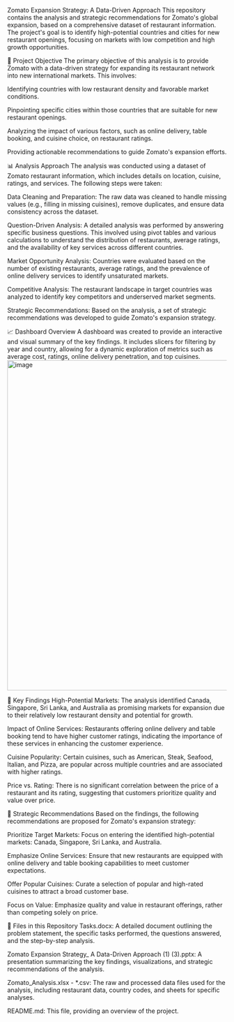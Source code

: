 Zomato Expansion Strategy: A Data-Driven Approach
This repository contains the analysis and strategic recommendations for Zomato's global expansion, based on a comprehensive dataset of restaurant information. The project's goal is to identify high-potential countries and cities for new restaurant openings, focusing on markets with low competition and high growth opportunities.

📝 Project Objective
The primary objective of this analysis is to provide Zomato with a data-driven strategy for expanding its restaurant network into new international markets. This involves:

Identifying countries with low restaurant density and favorable market conditions.

Pinpointing specific cities within those countries that are suitable for new restaurant openings.

Analyzing the impact of various factors, such as online delivery, table booking, and cuisine choice, on restaurant ratings.

Providing actionable recommendations to guide Zomato's expansion efforts.

📊 Analysis Approach
The analysis was conducted using a dataset of Zomato restaurant information, which includes details on location, cuisine, ratings, and services. The following steps were taken:

Data Cleaning and Preparation: The raw data was cleaned to handle missing values (e.g., filling in missing cuisines), remove duplicates, and ensure data consistency across the dataset.

Question-Driven Analysis: A detailed analysis was performed by answering specific business questions. This involved using pivot tables and various calculations to understand the distribution of restaurants, average ratings, and the availability of key services across different countries.

Market Opportunity Analysis: Countries were evaluated based on the number of existing restaurants, average ratings, and the prevalence of online delivery services to identify unsaturated markets.

Competitive Analysis: The restaurant landscape in target countries was analyzed to identify key competitors and underserved market segments.

Strategic Recommendations: Based on the analysis, a set of strategic recommendations was developed to guide Zomato's expansion strategy.

📈 Dashboard Overview
A dashboard was created to provide an interactive and visual summary of the key findings. It includes slicers for filtering by year and country, allowing for a dynamic exploration of metrics such as average cost, ratings, online delivery penetration, and top cuisines.
<img width="1649" height="757" alt="image" src="https://github.com/user-attachments/assets/c70683cc-1855-4748-acfc-60b3dd3efac6" />


🔑 Key Findings
High-Potential Markets: The analysis identified Canada, Singapore, Sri Lanka, and Australia as promising markets for expansion due to their relatively low restaurant density and potential for growth.

Impact of Online Services: Restaurants offering online delivery and table booking tend to have higher customer ratings, indicating the importance of these services in enhancing the customer experience.

Cuisine Popularity: Certain cuisines, such as American, Steak, Seafood, Italian, and Pizza, are popular across multiple countries and are associated with higher ratings.

Price vs. Rating: There is no significant correlation between the price of a restaurant and its rating, suggesting that customers prioritize quality and value over price.

🚀 Strategic Recommendations
Based on the findings, the following recommendations are proposed for Zomato's expansion strategy:

Prioritize Target Markets: Focus on entering the identified high-potential markets: Canada, Singapore, Sri Lanka, and Australia.

Emphasize Online Services: Ensure that new restaurants are equipped with online delivery and table booking capabilities to meet customer expectations.

Offer Popular Cuisines: Curate a selection of popular and high-rated cuisines to attract a broad customer base.

Focus on Value: Emphasize quality and value in restaurant offerings, rather than competing solely on price.

📂 Files in this Repository
Tasks.docx: A detailed document outlining the problem statement, the specific tasks performed, the questions answered, and the step-by-step analysis.

Zomato Expansion Strategy_ A Data-Driven Approach (1) (3).pptx: A presentation summarizing the key findings, visualizations, and strategic recommendations of the analysis.

Zomato_Analysis.xlsx - *.csv: The raw and processed data files used for the analysis, including restaurant data, country codes, and sheets for specific analyses.

README.md: This file, providing an overview of the project.
